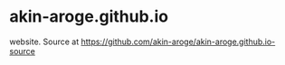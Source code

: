 # akin-aroge.github.io
website. Source at https://github.com/akin-aroge/akin-aroge.github.io-source
